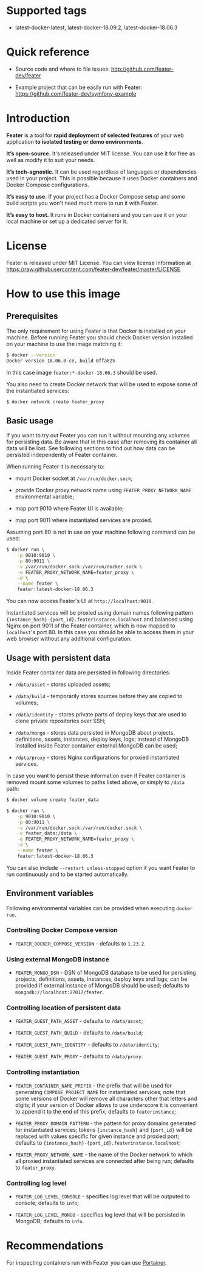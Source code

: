 # Supported tags

* latest-docker-latest,
  latest-docker-18.09.2,
  latest-docker-18.06.3

# Quick reference

* Source code and where to file issues:
  http://github.com/feater-dev/feater

* Example project that can be easily run with Feater:
  https://github.com/feater-dev/symfony-example

# Introduction

**Feater** is a tool for **rapid deployment of selected features** of your web
application **to isolated testing or demo environments**.

**It’s open-source.**
It's released under MIT license. You can use it for free as well as modify it to
suit your needs.

**It’s tech-agnostic.**
It can be used regardless of languages or dependencies used in your project.
This is possible because it uses Docker containers and Docker Compose
configurations.

**It’s easy to use.**
If your project has a Docker Compose setup and some build scripts you won't need
much more to run it with Feater.

**It’s easy to host.**
It runs in Docker containers and you can use it on your local machine or set up
a dedicated server for it.

# License

Feater is released under MIT License. You can view license information at
https://raw.githubusercontent.com/feater-dev/feater/master/LICENSE

# How to use this image

## Prerequisites

The only requirement for using Feater is that Docker is installed on your
machine. Before running Feater you should check Docker version installed on your
machine to use the image matching it:

```bash
$ docker --version
Docker version 18.06.0-ce, build 0ffa825
```

In this case image `feater:*-docker-18.06.3` should be used.

You also need to create Docker network that will be used to expose some of the
instantiated services:

```bash
$ docker network create feater_proxy
```

## Basic usage

If you want to try out Feater you can run it without mounting any volumes for
persisting data. Be aware that in this case after removing its container all
data will be lost. See following sections to find out how data can be persisted
independently of Feater container.

When running Feater it is necessary to:

* mount Docker socket at `/var/run/docker.sock`;

* provide Docker proxy network name using `FEATER_PROXY_NETWORK_NAME`
  environmental variable;

* map port 9010 where Feater UI is available;

* map port 9011 where instantiated services are proxied.

Assuming port 80 is not in use on your machine following command can be used:

```bash
$ docker run \
    -p 9010:9010 \
    -p 80:9011 \
    -v /var/run/docker.sock:/var/run/docker.sock \
    -e FEATER_PROXY_NETWORK_NAME=feater_proxy \
    -d \
    --name feater \
    feater:latest-docker-18.06.3
```

You can now access Feater's UI at `http://localhost:9010`.

Instantiated services will be proxied using domain names following pattern
`{instance_hash}-{port_id}.featerinstance.localhost` and balanced using Nginx on
port 9011 of the Feater container, which is now mapped to `localhost`'s port 80.
In this case you should be able to access them in your web browser without any
additional configuration.

## Usage with persistent data

Inside Feater container data are persisted in following directories:

* `/data/asset` - stores uploaded assets;

* `/data/build` - temporarily stores sources before they are copied to volumes;

* `/data/identity` - stores private parts of deploy keys that are used to clone
  private repositories over SSH;

* `/data/mongo` - stores data persisted in MongoDB about projects, definitions,
  assets, instances, deploy keys, logs; instead of MongoDB installed inside
  Feater container external MongoDB can be used;

* `/data/proxy` - stores Nginx configurations for proxied instantiated services.

In case you want to persist these information even if Feater container is
removed mount some volumes to paths listed above, or simply to `/data` path:

```bash
$ docker volume create feater_data

$ docker run \
    -p 9010:9010 \
    -p 80:9011 \
    -v /var/run/docker.sock:/var/run/docker.sock \
    -v feater_data:/data \
    -e FEATER_PROXY_NETWORK_NAME=feater_proxy \
    -d \
    --name feater \
    feater:latest-docker-18.06.3
```

You can also include `--restart unless-stopped` option if you want Feater to run
continuously and to be started automatically.

## Environment variables

Following environmental variables can be provided when executing `docker run`.

### Controlling Docker Compose version

* `FEATER_DOCKER_COMPOSE_VERSION` - defaults to `1.23.2`.

### Using external MongoDB instance

* `FEATER_MONGO_DSN` - DSN of MongoDB database to be used for persisting
  projects, definitions, assets, instances, deploy keys and logs; can be
  provided if external instance of MongoDB should be used; defaults to
  `mongodb://localhost:27017/feater`.

### Controlling location of persistent data

* `FEATER_GUEST_PATH_ASSET` - defaults to `/data/asset`;

* `FEATER_GUEST_PATH_BUILD` - defaults to `/data/build`;

* `FEATER_GUEST_PATH_IDENTITY` - defaults to `/data/identity`;

* `FEATER_GUEST_PATH_PROXY` - defaults to `/data/proxy`.

### Controlling instantiation

* `FEATER_CONTAINER_NAME_PREFIX` - the prefix that will be used for generating
  `COMPOSE_PROJECT_NAME` for instantiated services; note that some versions of
  Docker will remove all characters other that letters and digits; if your
  version of Docker allows to use underscore it is convenient to append it to
  the end of this prefix; defaults to `featerinstance`;

* `FEATER_PROXY_DOMAIN_PATTERN` - the pattern for proxy domains generated for
  instantiated services; tokens `{instance_hash}` and `{port_id}` will be
  replaced with values specific for given instance and proxied port; defaults to
  `{instance_hash}-{port_id}.featerinstance.localhost`;

* `FEATER_PROXY_NETWORK_NAME` - the name of the Docker network to which all
  proxied instantiated services are connected after being run; defaults to
  `feater_proxy`.

### Controlling log level

* `FEATER_LOG_LEVEL_CONSOLE` - specifies log level that will be outputed to
  console; defaults to `info`;

* `FEATER_LOG_LEVEL_MONGO` - specifies log level that will be persisted in
  MongoDB; defaults to `info`.

# Recommendations

For inspecting containers run with Feater you can use
[Portainer](https://www.portainer.io/).
